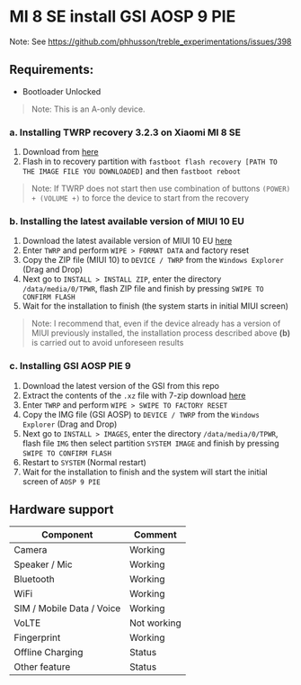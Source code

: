 # MI 8 SE install GSI AOSP 9 PIE
Note: See https://github.com/phhusson/treble_experimentations/issues/398
## Requirements:
- Bootloader Unlocked
> Note: This is an A-only device.

### a. Installing TWRP recovery 3.2.3 on Xiaomi MI 8 SE
1. Download from [here](https://forum.xda-developers.com/mi-8-se/development/recovery-twrp-recovery-3-2-3-lr-team-t3828854)
2. Flash in to recovery partition with `fastboot flash recovery [PATH TO THE IMAGE FILE YOU DOWNLOADED]` and then `fastboot reboot`

> Note: If TWRP does not start then use combination of buttons `(POWER) + (VOLUME +)` to force the device to start from the recovery 

### b. Installing the latest available version of MIUI 10 EU
1. Download the latest available version of MIUI 10 EU [here](https://sourceforge.net/projects/xiaomi-eu-multilang-miui-roms/files/xiaomi.eu/MIUI-STABLE-RELEASES)
2. Enter `TWRP` and perform `WIPE > FORMAT DATA` and factory reset
3. Copy the ZIP file (MIUI 10) to `DEVICE / TWRP` from the `Windows Explorer` (Drag and Drop)
4. Next go to `INSTALL > INSTALL ZIP`, enter the directory `/data/media/0/TPWR`, flash ZIP file and finish by pressing `SWIPE TO CONFIRM FLASH`
5. Wait for the installation to finish (the system starts in initial MIUI screen)

> Note: I recommend that, even if the device already has a version of MIUI previously installed, the installation process described above **(b)** is carried out to avoid unforeseen results 

### c. Installing GSI AOSP PIE 9
1. Download the latest version of the GSI from this repo
2. Extract the contents of the `.xz` file with 7-zip download [here](https://www.7-zip.org/) 
3. Enter `TWRP` and perform `WIPE > SWIPE TO FACTORY RESET`
4. Copy the IMG file (GSI AOSP) to `DEVICE / TWRP` from the `Windows Explorer` (Drag and Drop)
5. Next go to `INSTALL > IMAGES`, enter the directory `/data/media/0/TPWR`, flash file `IMG` then select partition `SYSTEM IMAGE` and finish by pressing `SWIPE TO CONFIRM FLASH`
6. Restart to `SYSTEM` (Normal restart)
7. Wait for the installation to finish and the system will start the initial screen of `AOSP 9 PIE`

## Hardware support

| Component                 |      Comment                                              |
|---------------------------|-----------------------------------------------------------|
| Camera                    | Working                                                   |
| Speaker / Mic             | Working                                                   |
| Bluetooth                 | Working                                                   |
| WiFi                      | Working                                                   |
| SIM / Mobile Data / Voice | Working                                                   |
| VoLTE                     | Not working                                               |
| Fingerprint               | Working                                                   |
| Offline Charging          | Status                                                    |
| Other feature             | Status                                                    |
